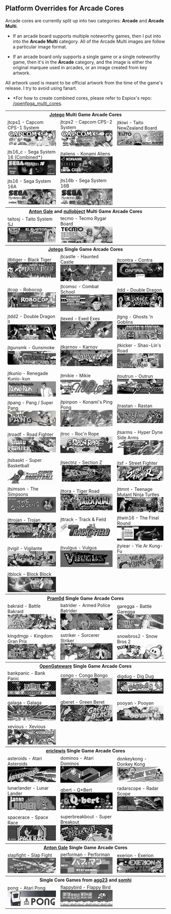## Platform Overrides for Arcade Cores

Arcade cores are currently split up into two categories: **Arcade** and **Arcade Multi**. 

- If an arcade board supports multiple noteworthy games, then I put into into the **Arcade Multi** category.  All of the Arcade Multi images are follow a particular image format. 

- If an arcade board only supports a single game or a single noteworthy game, then it's in the **Arcade** category, and the image is either the original marquee used in arcades, or an image created from key artwork. 

All artwork used is meant to be official artwork from the time of the game's release. I try to avoid using fanart.

* *For how to create combined cores, please refer to Espiox's repo: <a href="https://github.com/espiox/openfpga-multi-cores">/openfpga_multi_cores</a>.

<table>
<tr><th colspan="3"><a href="https://patreon.com/jotego">Jotego</a> Multi Game Arcade Cores</th></tr>
<tr>
 <td>jtcps1 - Capcom CPS-1 System <img src="pics/arcade/jtcps1.png" /></td>
 <td>jtcps2 - Capcom CPS-2 System <img src="pics/arcade/jtcps2.png" /></td>
 <td>jtkiwi - Taito NewZealand Board <img src="pics/arcade/jtkiwi.png" /></td>
</tr>
<tr>
 <td>jts16_c - Sega System 16 (Combined*) <img src="/pics/arcade/jts16_c.png"></td>
 <td>jtaliens - Konami Aliens <img src="/pics/arcade/jtaliens.png" /></td> 
 <td></td>
</tr>
<tr>
 <td>jts16 - Sega System 16A <img src="/pics/arcade/jts16.png" /></td>
 <td>jts16b - Sega System 16B <img src="/pics/arcade/jts16b.png" /></td>
</tr>
<tr><th colspan="3"><a href="https://github.com/antongale">Anton Gale</a> and <a href="https://patreon.com/nullobject">nullobject</a> Multi Game Arcade Cores</th></tr>
<tr>
 <td>taitosj - Taito System SJ <img src="pics/arcade/taitosj.png" /></td>
 <td>tecmo - Tecmo Rygar Board <img src="pics/arcade/tecmo.png" /></td>
</tr>
<tr><th colspan="3"><a href="https://patreon.com/jotego">Jotego</a> Single Game Arcade Cores</th></tr>
<tr>
 <td>jtbtiger - Black Tiger <img src="/pics/arcade/jtbtiger.png" /></td>
 <td>jtcastle - Haunted Castle <img src="/pics/arcade/jtcastle.png" /></td>
 <td>jtcontra - Contra <img src="pics/arcade/jtcontra.png" /></td>
</tr>
<tr>
 <td>jtcop - Robocop <img src="pics/arcade/jtcop.png" /></td>
 <td>jtcomsc - Combat School <img src="pics/arcade/jtcomsc.png" /></td>
 <td>jtdd - Double Dragon <img src="pics/arcade/jtdd.png" /></td>
</tr>
<tr>
 <td>jtdd2 - Double Dragon II <img src="pics/arcade/jtdd2.png" /></td>
 <td>jtexed - Exed Exes <img src="pics/arcade/jtexed.png" /></td>
 <td>jtgng - Ghosts 'n Goblins <img src="pics/arcade/jtgng.png" /></td>
</tr>
<tr>
 <td>jtgunsmk - Gunsmoke <img src="pics/arcade/jtgunsmk.png" /></td>
 <td>jtkarnov - Karnov <img src="pics/arcade/jtkarnov.png" /></td> 
 <td>jtkicker - Shao-Lin's Road <img src="pics/arcade/jtkicker.png" /></td>
</tr>
<tr>
 <td>jtkunio - Renegade Kunio-kun <img src="pics/arcade/jtkunio.png" /></td>
 <td>jtmikie - Mikie <img src="pics/arcade/jtmikie.png" /></td>
 <td>jtoutrun - Outrun <img src="pics/arcade/jtoutrun.png" /></td>
</tr>
<tr>
 <td>jtpang - Pang / Super Pang <img src="pics/arcade/jtpang.png" /></td>
 <td>jtpinpon - Konami's Ping Pong <img src="pics/arcade/jtpinpon.png" /></td>
 <td>jtrastan - Rastan <img src="pics/arcade/jtrastan.png" /></td>
</tr>
<tr>
 <td>jtroadf - Road Fighter <img src="pics/arcade/jtroadf.png" /></td>
 <td>jtroc - Roc'n Rope <img src="pics/arcade/jtroc.png" /></td>
 <td>jtsarms - Hyper Dyne Side Arms  <img src="pics/arcade/jtsarms.png" /></td>
</tr>
<tr>
 <td>jtsbaskt - Super Basketball <img src="pics/arcade/jtsbaskt.png" /></td>
 <td>jtsectnz - Section Z <img src="pics/arcade/jtsectnz.png" /></td>
 <td>jtsf - Street Fighter <img src="pics/arcade/jtsf.png" /></td>
</tr>
<tr>
 <td>jtsimson - The Simpsons <img src="pics/arcade/jtsimson.png" /></td>
 <td>jttora - Tiger Road <img src="pics/arcade/jttora.png" /></td>
 <td>jttmnt - Teenage Mutant Ninja Turtles <img src="pics/arcade/jttmnt.png" /></td>
</tr>
<tr>
 <td>jttrojan - Trojan <img src="pics/arcade/jttrojan.png" /></td>
 <td>jttrack - Track & Field <img src="pics/arcade/jttrack.png" /></td>
 <td>jttwin16 - The Final Round <img src="pics/arcade/jttwin16.png" /></td>
</tr>
<tr>
 <td>jtvigil - Vigilante <img src="pics/arcade/jtvigil.png" /></td>
 <td>jtvulgus - Vulgus <img src="pics/arcade/jtvulgus.png" /></td>
 <td>jtyiear - Yie Ar Kung-Fu <img src="pics/arcade/jtyiear.png" /></td>
</tr>
<tr>
 <td>jtblock - Block Block <img src="pics/arcade/jtblock.png" /></td>
</tr>
<tr><th colspan="3"><a href="https://github.com/psomashekar">Pram0d</a> Single Game Arcade Cores</th></tr>
<tr>
 <td>bakraid - Battle Bakraid <img src="pics/arcade/bakraid.png" /></td>
 <td>batrider - Armed Police Batrider <img src="pics/arcade/batrider.png" /></td> 
 <td>garegga - Battle Garegga <img src="pics/arcade/garegga.png" /></td>
</tr>
<tr>
 <td>kingdmgp - Kingdom Gran Prix <img src="pics/arcade/kingdmgp.png" /></td>
 <td>sstriker - Sorcerer Striker <img src="pics/arcade/sstriker.png" /></td>
 <td>snowbros2 - Snow Bros 2 <img src="pics/arcade/snowbros2.png" /></td>
</tr>
<tr><th colspan="3"><a href="https://github.com/opengateware">OpenGateware</a> Single Game Arcade Cores</th></tr>
<tr>
 <td>bankpanic - Bank Panic <img src="pics/arcade/bankpanic.png" /></td>
 <td>congo - Congo Bongo <img src="pics/arcade/congo.png" /></td>
 <td>digdug - Dig Dug <img src="pics/arcade/digdug.png" /></td>
</tr>
<tr>
 <td>galaga - Galaga <img src="pics/arcade/galaga.png" /></td>
 <td>gberet - Green Beret <img src="pics/arcade/gberet.png" /></td>
 <td>pooyan - Pooyan <img src="pics/arcade/pooyan.png" /></td>
</tr>
<tr>
 <td>xevious - Xevious <img src="pics/arcade/xevious.png" /></td>
</tr>
<tr><th colspan="3"><a href="https://github.com/ericlewis">ericlewis</a> Single Game Arcade Cores</th></tr>
<tr>
 <td>asteroids - Atari Asteroids <img src="pics/arcade/asteroids.png" /></td>
 <td>dominos - Atari Dominos <img src="pics/arcade/dominos.png" /></td>
 <td>donkeykong - Donkey Kong <img src="pics/arcade/donkeykong.png" /></td>
</tr>
<tr>
 <td>lunarlander - Lunar Lander <img src="pics/arcade/lunarlander.png" /></td>
 <td>qbert - Q*Bert <img src="pics/arcade/qbert.png" /></td>
 <td>radarscope - Radar Scope <img src="pics/arcade/radarscope.png" /></td>
</tr>
<tr>
 <td>spacerace - Space Race <img src="pics/arcade/spacerace.png" /></td>
 <td>superbreakbout - Super Breakout <img src="pics/arcade/superbreakout.png" /></td>
</tr>
<tr><th colspan="3"><a href="https://github.com/antongale">Anton Gale</a> Single Game Arcade Cores</th></tr>
<tr>
 <td>slapfight - Slap Fight <img src="pics/arcade/slapfight.png" /></td>
 <td>performan - Performan <img src="pics/arcade/performan.png" /></td>
 <td>exerion - Exerion <img src="pics/arcade/exerion.png" /></td>
</tr>
<tr><th colspan="3">Single Core Games from <a href="https://github.com/agg23">agg23</a> and <a href="https://github.com/somhi">somhi</a></th></tr>
<tr>
 <td>pong - Atari Pong <img src="pics/arcade/pong.png" /></td>
 <td>flappybird - Flappy Bird <img src="pics/arcade/flappybird.png" /></td>
</tr>
</table>